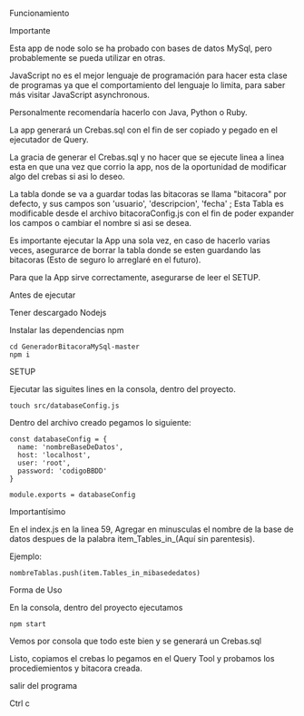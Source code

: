 Funcionamiento

Importante

Esta app de node solo se ha probado con bases de datos MySql, pero probablemente se pueda utilizar en otras. 

JavaScript no es el mejor lenguaje de programación para hacer esta clase de programas ya que el comportamiento del lenguaje lo limita, para saber más visitar JavaScript asynchronous.

Personalmente recomendaría hacerlo con Java, Python o Ruby.

La app generará un Crebas.sql con el fin de ser copiado y pegado en el ejecutador de Query.

La gracia de generar el Crebas.sql y no hacer que se ejecute linea a linea esta en que una vez que corrio la app, nos de la oportunidad de modificar algo del crebas si asi lo deseo.

La tabla donde se va a guardar todas las bitacoras se llama "bitacora" por defecto, y sus campos son 'usuario', 'descripcion', 'fecha' ; Esta Tabla es modificable desde el archivo bitacoraConfig.js con el fin de poder expander los campos o cambiar el nombre si asi se desea.

Es importante ejecutar la App una sola vez, en caso de hacerlo varias veces, asegurarce de borrar la tabla donde se esten guardando las bitacoras (Esto de seguro lo arreglaré en el futuro).

Para que la App sirve correctamente, asegurarse de leer el SETUP.

Antes de ejecutar

 Tener descargado Nodejs

Instalar las dependencias npm

    cd GeneradorBitacoraMySql-master
    npm i



SETUP

Ejecutar las siguites lines en la consola, dentro del proyecto.

    touch src/databaseConfig.js



Dentro del archivo creado pegamos lo siguiente:

    const databaseConfig = {
      name: 'nombreBaseDeDatos',
      host: 'localhost',
      user: 'root',
      password: 'codigoBBDD'
    }
    
    module.exports = databaseConfig



Importantísimo

En el index.js en la linea 59, Agregar en minusculas el nombre de la base de datos despues de la palabra item_Tables_in_(Aquí sin parentesis).

Ejemplo:

    nombreTablas.push(item.Tables_in_mibasededatos)







Forma de Uso

En la consola, dentro del proyecto ejecutamos

    npm start

Vemos por consola que todo este bien y se generará un Crebas.sql

Listo, copiamos el crebas lo pegamos en el Query Tool y probamos los procediemientos y bitacora creada.



salir del programa

Ctrl c







 


